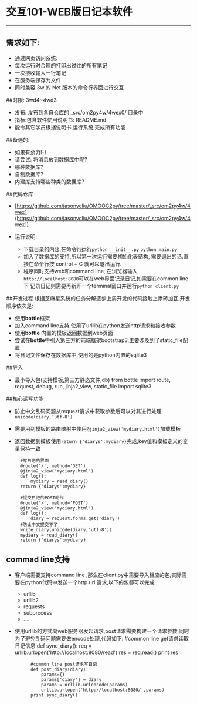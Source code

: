 # 交互101-WEB版日记本软件
-----------------------
## 需求如下:

* 通过网页访问系统:
* 每次运行时合理的打印出过往的所有笔记
* 一次接收输入一行笔记
* 在服务端保存为文件
* 同时兼容 3w 的 Net 版本的命令行界面进行交互

##时限: 3wd4~4wd3
* 发布: 发布到各自仓库的 _src/om2py4w/4wex0/ 目录中
* 指标:包含软件使用说明书: README.md
* 能令其它学员根据说明书,运行系统,完成所有功能

##备选的:
* 如果有余力!-)
* 请尝试: 将消息放到数据库中呢?
* 哪种数据库?
* 自制数据库?
* 内建库支持哪些种类的数据库?

##代码仓库
* [https://github.com/jasonycliu/OMOOC2py/tree/master/_src/om2py4w/4wex1](https://github.com/jasonycliu/OMOOC2py/tree/master/_src/om2py4w/4wex1)

* 运行说明:
  * 下载目录的内容,在命令行运行```python __init__.py``` ```python main.py```
  * 加入了数据库的支持,所以第一次运行需要初始化表结构, 需要退出的话.直接在命令行按 control + C 就可以退出运行.
  * 程序同时支持web和command line, 在浏览器输入```http://localhost:8080```可以在web界面记录日记,如需要在common line 下 记录日记则需要再新开一个terminal窗口并运行```python client.py```
 

##开发过程
根据芝麻星系统的任务分解逐步上周开发的代码接触上添砖加瓦,开发顺序依次是:
* 使用**bottle**框架
* 加入command line支持,使用了urllib在python发送http请求和接收参数
* 使用**bottle** 内置的模板返回数据到web页面
* 尝试在**bottle**中引入第三方的前端框架bootstrap3,主要涉及到了static_file配置
* 将日记文件保存在数据库中,使用的是python内置的sqlite3

##导入
* 最小导入包(支持模板,第三方静态文件,db)
        from bottle import route, request, debug, run, jinja2_view, static_file
        import sqlite3

##核心读写功能
* 防止中文乱码问题从request请求中获取参数后可以对其进行处理 ```unicode(diary,'utf-8')```
* 需要用到模板的路由映射中使用```@jinja2_view('mydiary.html')```加载模板
* 返回数据到模板使用```return {'diarys':mydiary}```完成,key值和模板定义的变量保持一致
    

        #写日记的界面
        @route('/', method='GET')
        @jinja2_view('mydiary.html')
        def log():
            mydiary = read_diary()
        return {'diarys':mydiary}

        #提交日记的POST动作
        @route('/', method='POST')    
        @jinja2_view('mydiary.html')
        def log():
            diary = request.forms.get('diary')
        #防止中文提交不了
        write_diary(unicode(diary,'utf-8'))
        mydiary = read_diary()
        return {'diarys':mydiary}
        
## commad line支持
* 客户端需要支持command line ,那么在client.py中需要导入相应的包,实际需要在python代码中发送一个http url 请求,以下的包都可以完成
    * urllib
    * urllib2
    * requests
    * subprocess
    * ....

* 使用urllib的方式向web服务器发起请求,post请求需要构建一个请求参数,同时为了避免乱码问题需要做encode处理,代码如下:
            #common line get请求读取日记信息
            def sync_diary():
                req = urllib.urlopen('http://localhost:8080/read')
                res = req.read()
            print res

            #common line post请求写日记
            def post_diary(diary):
                params={}
                params['diary'] = diary
                params = urllib.urlencode(params)
                urllib.urlopen('http://localhost:8080/',params)
            print sync_diary()
        